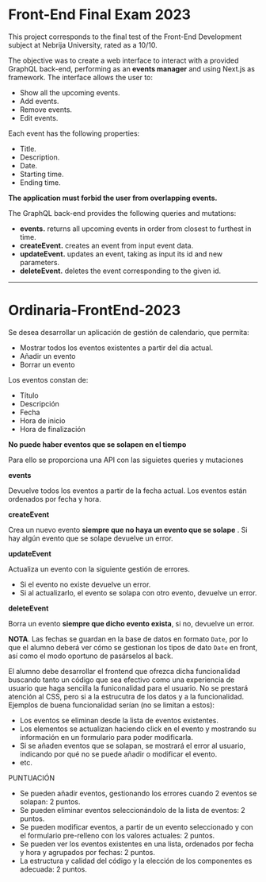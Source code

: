 # Front-End Final Exam 2023

This project corresponds to the final test of the Front-End Development subject at Nebrija University, rated as a 10/10.

The objective was to create a web interface to interact with a provided GraphQL back-end, performing as an **events manager** and using Next.js as framework. The interface allows the user to:

- Show all the upcoming events.
- Add events.
- Remove events.
- Edit events.

Each event has the following properties:

- Title.
- Description.
- Date.
- Starting time.
- Ending time.

**The application must forbid the user from overlapping events.**

The GraphQL back-end provides the following queries and mutations:

- **events.** returns all upcoming events in order from closest to furthest in time.
- **createEvent.** creates an event from input event data.
- **updateEvent.** updates an event, taking as input its id and new parameters.
- **deleteEvent.** deletes the event corresponding to the given id.

---

# Ordinaria-FrontEnd-2023

Se desea desarrollar un aplicación de gestión de calendario, que permita:

- Mostrar todos los eventos existentes a partir del día actual.
- Añadir un evento
- Borrar un evento

Los eventos constan de:

- Título
- Descripción
- Fecha
- Hora de inicio
- Hora de finalización

**No puede haber eventos que se solapen en el tiempo**

Para ello se proporciona una API con las siguietes queries y mutaciones

**events**

Devuelve todos los eventos a partir de la fecha actual. Los eventos están ordenados por fecha y hora.

**createEvent**

Crea un nuevo evento **siempre que no haya un evento que se solape** . Si hay algún evento que se solape devuelve un error.

**updateEvent**

Actualiza un evento con la siguiente gestión de errores.

- Si el evento no existe devuelve un error.
- Si al actualizarlo, el evento se solapa con otro evento, devuelve un error.

**deleteEvent**

Borra un evento **siempre que dicho evento exista**, si no, devuelve un error.

**NOTA**. Las fechas se guardan en la base de datos en formato `Date`, por lo que el alumno deberá ver cómo se gestionan los tipos de dato `Date` en front, así como el modo oportuno de pasárselos al back.

El alumno debe desarrollar el frontend que ofrezca dicha funcionalidad buscando tanto un código que sea efectivo como una experiencia de usuario que haga sencilla la funiconalidad para el usuario. No se prestará atención al CSS, pero si a la estrucutra de los datos y a la funcionalidad. Ejemplos de buena funcionalidad serían (no se limitan a estos):

- Los eventos se eliminan desde la lista de eventos existentes.
- Los elementos se actualizan haciendo click en el evento y mostrando su información en un formulario para poder modificarla.
- Si se añaden eventos que se solapan, se mostrará el error al usuario, indicando por qué no se puede añadir o modificar el evento.
- etc.

PUNTUACIÓN

- Se pueden añadir eventos, gestionando los errores cuando 2 eventos se solapan: 2 puntos.
- Se pueden eliminar eventos seleccionándolo de la lista de eventos: 2 puntos.
- Se pueden modificar eventos, a partir de un evento seleccionado y con el formulario pre-relleno con los valores actuales: 2 puntos.
- Se pueden ver los eventos existentes en una lista, ordenados por fecha y hora y agrupados por fechas: 2 puntos.
- La estructura y calidad del código y la elección de los componentes es adecuada: 2 puntos.

